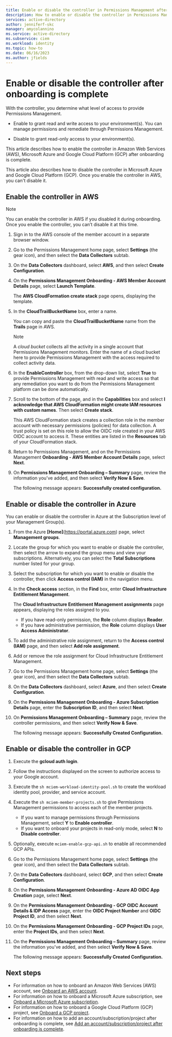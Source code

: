 ```yaml
---
title: Enable or disable the controller in Permissions Management after onboarding is complete
description: How to enable or disable the controller in Permissions Management after onboarding is complete.
services: active-directory
author: jenniferf-skc
manager: amycolannino
ms.service: active-directory 
ms.subservice: ciem
ms.workload: identity
ms.topic: how-to
ms.date: 06/16/2023
ms.author: jfields
---
```


# Enable or disable the controller after onboarding is complete

With the controller, you determine what level of access to provide Permissions Management.

* Enable to grant read and write access to your environment(s). You can manage permissions and remediate through Permissions Management.
    
* Disable to grant read-only access to your environment(s).


This article describes how to enable the controller in Amazon Web Services (AWS), Microsoft Azure and Google Cloud Platform (GCP) after onboarding is complete.


This article also describes how to disable the controller in Microsoft Azure and Google Cloud Platform (GCP). Once you enable the controller in AWS, you can't disable it.


## Enable the controller in AWS

> [!NOTE]
>  You can enable the controller in AWS if you disabled it during onboarding. Once you enable the controller, you can’t disable it at this time.

1. Sign in to the AWS console of the member account in a separate browser window.
1. Go to the Permissions Management home page, select **Settings** (the gear icon), and then select the **Data Collectors** subtab.
1. On the **Data Collectors** dashboard, select **AWS**, and then select **Create Configuration**.
1. On the **Permissions Management Onboarding - AWS Member Account Details** page, select **Launch Template**.

    The **AWS CloudFormation create stack** page opens, displaying the template.
1. In the **CloudTrailBucketName** box, enter a name.

    You can copy and paste the **CloudTrailBucketName** name from the **Trails** page in AWS.

    > [!NOTE]
    >  A *cloud bucket* collects all the activity in a single account that Permissions Management monitors. Enter the name of a cloud bucket here to provide Permissions Management with the access required to collect activity data.

1. In the **EnableController** box, from the drop-down list, select **True** to provide Permissions Management with read and write access so that any remediation you want to do from the Permissions Management platform can be done automatically.

1. Scroll to the bottom of the page, and in the **Capabilities** box and select **I acknowledge that AWS CloudFormation might create IAM resources with custom names**. Then select **Create stack**.

    This AWS CloudFormation stack creates a collection role in the member account with necessary permissions (policies) for data collection. A trust policy is set on this role to allow the OIDC role created in your AWS OIDC account to access it. These entities are listed in the **Resources** tab of your CloudFormation stack.

1. Return to Permissions Management, and on the Permissions Management **Onboarding - AWS Member Account Details** page, select **Next**.
1. On **Permissions Management Onboarding – Summary** page, review the information you've added, and then select **Verify Now & Save**.

    The following message appears: **Successfully created configuration.**

## Enable or disable the controller in Azure

You can enable or disable the controller in Azure at the Subscription level of your Management Group(s).  

1. From the Azure **[Home]**(https://portal.azure.com) page, select **Management groups**.
1. Locate the group for which you want to enable or disable the controller, then select the arrow to expand the group menu and view your subscriptions. Alternatively, you can select the **Total Subscriptions** number listed for your group.
1. Select the subscription for which you want to enable or disable the controller, then click **Access control (IAM)** in the navigation menu.
1. In the **Check access** section, in the **Find** box, enter **Cloud Infrastructure Entitlement Management**.

    The **Cloud Infrastructure Entitlement Management assignments** page appears, displaying the roles assigned to you.

    - If you have read-only permission, the **Role** column displays **Reader**.
    - If you have administrative permission, the **Role** column displays **User Access Administrator**.

1. To add the administrative role assignment, return to the **Access control (IAM)** page, and then select **Add role assignment**.
1. Add or remove the role assignment for Cloud Infrastructure Entitlement Management.

1. Go to the Permissions Management home page, select **Settings** (the gear icon), and then select the **Data Collectors** subtab.
1. On the **Data Collectors** dashboard, select **Azure**, and then select **Create Configuration**.
1. On the **Permissions Management Onboarding - Azure Subscription Details** page, enter the **Subscription ID**, and then select **Next**.
1. On **Permissions Management Onboarding – Summary** page, review the controller permissions, and then select **Verify Now & Save**.

    The following message appears: **Successfully Created Configuration.**


## Enable or disable the controller in GCP

1. Execute the **gcloud auth login**.
1. Follow the instructions displayed on the screen to authorize access to your Google account.
1. Execute the ``sh mciem-workload-identity-pool.sh`` to create the workload identity pool, provider, and service account.
1. Execute the ``sh mciem-member-projects.sh`` to give Permissions Management permissions to access each of the member projects.

    - If you want to manage permissions through Permissions Management, select **Y** to **Enable controller**.
    - If you want to onboard your projects in read-only mode, select **N** to **Disable controller**.

1. Optionally, execute ``mciem-enable-gcp-api.sh`` to enable all recommended GCP APIs.

1. Go to the Permissions Management home page, select **Settings** (the gear icon), and then select the **Data Collectors** subtab.
1. On the **Data Collectors** dashboard, select **GCP**, and then select **Create Configuration**.
1. On the **Permissions Management Onboarding - Azure AD OIDC App Creation** page, select **Next**.
1. On the **Permissions Management Onboarding - GCP OIDC Account Details & IDP Access** page, enter the **OIDC Project Number** and **OIDC Project ID**, and then select **Next**.
1. On the **Permissions Management Onboarding - GCP Project IDs** page, enter the **Project IDs**, and then select **Next**.
1. On the **Permissions Management Onboarding – Summary** page, review the information you've added, and then select **Verify Now & Save**.

    The following message appears: **Successfully Created Configuration.**

## Next steps

- For information on how to onboard an Amazon Web Services (AWS) account, see [Onboard an AWS account](onboard-aws.md).
- For information on how to onboard a Microsoft Azure subscription, see [Onboard a Microsoft Azure subscription](onboard-azure.md).
- For information on how to onboard a Google Cloud Platform (GCP) project, see [Onboard a GCP project](onboard-gcp.md).
- For information on how to add an account/subscription/project after onboarding is complete, see [Add an account/subscription/project after onboarding is complete](onboard-add-account-after-onboarding.md).
